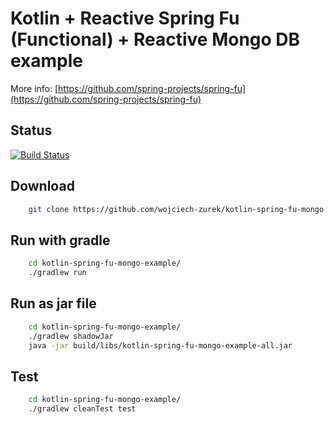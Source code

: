 # Kotlin + Reactive Spring Fu (Functional) + Reactive Mongo DB example

More info: [https://github.com/spring-projects/spring-fu](https://github.com/spring-projects/spring-fu)

## Status

[![Build Status](https://travis-ci.org/wojciech-zurek/kotlin-spring-fu-mongo-example.svg?branch=master)](https://travis-ci.org/wojciech-zurek/kotlin-spring-fu-mongo-example)

## Download

```bash
    git clone https://github.com/wojciech-zurek/kotlin-spring-fu-mongo-example.git
```

## Run with gradle

```bash
    cd kotlin-spring-fu-mongo-example/
    ./gradlew run
```

## Run as jar file

```bash
    cd kotlin-spring-fu-mongo-example/
    ./gradlew shadowJar
    java -jar build/libs/kotlin-spring-fu-mongo-example-all.jar
```

## Test

```bash
    cd kotlin-spring-fu-mongo-example/
    ./gradlew cleanTest test
```